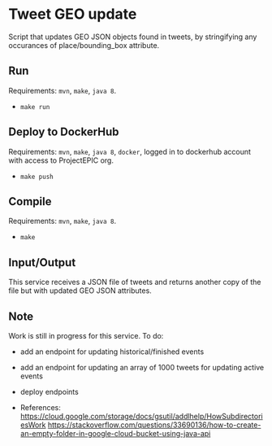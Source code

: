 # Tweet GEO update

Script that updates GEO JSON objects found in tweets, by stringifying any occurances of place/bounding_box attribute.

## Run

Requirements: `mvn`, `make`, `java 8`.

- `make run`

## Deploy to DockerHub

Requirements: `mvn`, `make`, `java 8`, `docker`, logged in to dockerhub account with access to ProjectEPIC org. 

- `make push`

## Compile 

Requirements: `mvn`, `make`, `java 8`.

- `make`

## Input/Output

This service receives a JSON file of tweets and returns another copy of the file but with updated GEO JSON attributes.

## Note
Work is still in progress for this service.
To do:
- add an endpoint for updating historical/finished events
- add an endpoint for updating an array of 1000 tweets for updating active events
- deploy endpoints

- References:
https://cloud.google.com/storage/docs/gsutil/addlhelp/HowSubdirectoriesWork
https://stackoverflow.com/questions/33690136/how-to-create-an-empty-folder-in-google-cloud-bucket-using-java-api
